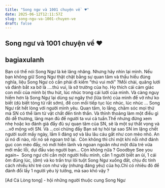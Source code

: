 ```yaml
---
title: "Song ngư và 1001 chuyện về  ♥"
date: 2025-06-12T12:11:57Z
slug: song-ngu-va-1001-chuyen-ve
draft: false
---
```


## Song ngư và 1001 chuyện về  ♥

## bagiaxulanh

Bạn có thể nói Song Ngư là kẻ lăng nhăng. Nhưng hãy nhìn lại mình. Nếu bạn không giữ Song Ngư thật chặt bằng sự quan tâm và thấu hiểu đúng nghĩa, liệu Song N​gư có cần phải đi kiếm "thú vui mới" ?​Mồi chài, quăng lưới và đánh bắt xa bờ là ....thú vui, là sở trường của họ. Họ thích cái cảm giác con mồi của mình bị thu hút, lúc nhúc trong cái lưới của mình. Và càng nguy hiểm hơn là Song Ngư lại dùng sự ngây thơ (lừa tình) của mình để vờ như ko biết (dù biết tỏng từ rất sớm), để con mồi tiếp tục lúc nhúc, lúc nhúc ...​ ​Song Ngư rất hết lòng với người mình yêu. Quan tâm, lo lắng, chăm sóc mọi thứ mà SN có thể làm từ vật chất đến tinh thần. Và thỉnh thoảng làm một điều gì đó dễ thương, lãng mạn đủ để người ta vui cả tuần.​Thế nhưng đừng xem nhẹ hoặc ko đánh giá đầy đủ sự quan tâm của SN, sẽ là một sự thất vọng và ...vỡ mộng với SN. ​Và ...coi chừng đấy  Bạn sẽ tự hỏi tại sao SN im lặng chết người suốt mấy ngày, lầm lì đáng sợ và lâu lâu cáu gắt như con mèo nhỏ. An ủi nó đi nào, rồi nó sẽ ngoan trở lại. ​ ​Còn không thì chỉ một khi nỗi nhớ đánh gục con mèo đấy, nó mới hiền lành và ngoan ngoãn như một đứa trẻ vừa mới mắc lỗi, dụi đầu vào người bạn...​ ​Còn không nữa ? ​Goodbye See you again~​ ​ ​Song ngư chỉ cần một người hiểu mình, cần 1 người biết an ủi, 1 cái ôm đúng lúc, (*ấm*) và ko trần trụi lôi tuột Song Ngư xuống đất, chịu đc tính cách nhiều khi trẻ con như vậy (nhưng đáng yêu) của họ.​Chỉ có nhiêu đó để đánh đổi lấy 1 người yêu lý tưởng, mà sao khó vậy ? ​ 
 
[Ad Cá Lòng tong] - hội những người thuộc cung Song Ngư​